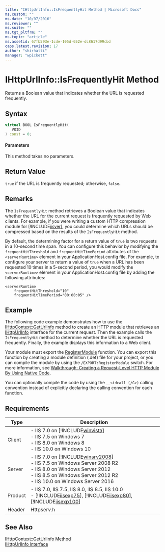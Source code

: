 ```yaml
---
title: "IHttpUrlInfo::IsFrequentlyHit Method | Microsoft Docs"
ms.custom: ""
ms.date: "10/07/2016"
ms.reviewer: ""
ms.suite: ""
ms.tgt_pltfrm: ""
ms.topic: "article"
ms.assetid: 67fb593e-1cde-105d-652e-dc8617d99cbd
caps.latest.revision: 17
author: "shirhatti"
manager: "wpickett"
---
```

# IHttpUrlInfo::IsFrequentlyHit Method
Returns a Boolean value that indicates whether the URL is requested frequently.  
  
## Syntax  
  
```cpp  
virtual BOOL IsFrequentlyHit(  
   VOID  
) const = 0;  
```  
  
#### Parameters  
 This method takes no parameters.  
  
## Return Value  
 `true` if the URL is frequently requested; otherwise, `false`.  
  
## Remarks  
 The `IsFrequentlyHit` method retrieves a Boolean value that indicates whether the URL for the current request is frequently requested by Web clients. For example, if you were writing a custom HTTP compression module for [!INCLUDE[iisver](../../wmi-provider/includes/iisver-md.md)], you could determine which URLs should be compressed based on the results of the `IsFrequentlyHit` method.  
  
 By default, the determining factor for a return value of `true` is two requests in a 10-second time span. You can configure this behavior by modifying the `frequentHitThreshold` and `frequentHitTimePeriod` attributes of the `<serverRuntime>` element in your ApplicationHost.config file. For example, to configure your server to return a value of `true` when a URL has been requested 10 times in a 5-second period, you would modify the `<serverRuntime>` element in your ApplicationHost.config file by adding the following attributes:  
  
```  
<serverRuntime  
    frequentHitThreshold="10"  
    frequentHitTimePeriod="00:00:05" />  
```  
  
## Example  
 The following code example demonstrates how to use the [IHttpContext::GetUrlInfo](../../web-development-reference\webdev-native-api-reference/ihttpcontext-geturlinfo-method.md) method to create an HTTP module that retrieves an [IHttpUrlInfo](../../web-development-reference\webdev-native-api-reference/ihttpurlinfo-interface.md) interface for the current request. Then the example calls the `IsFrequentlyHit` method to determine whether the URL is requested frequently. Finally, the example displays this information to a Web client.  
  
<!-- TODO: review snippet reference  [!CODE [IHttpContextGetUrlInfo#1](IHttpContextGetUrlInfo#1)]  -->  
  
 Your module must export the [RegisterModule](../../web-development-reference\webdev-native-api-reference/pfn-registermodule-function.md) function. You can export this function by creating a module definition (.def) file for your project, or you can compile the module by using the `/EXPORT:RegisterModule` switch. For more information, see [Walkthrough: Creating a Request-Level HTTP Module By Using Native Code](../../web-development-reference\native-code-development-overview\walkthrough-creating-a-request-level-http-module-by-using-native-code.md).  
  
 You can optionally compile the code by using the `__stdcall (/Gz)` calling convention instead of explicitly declaring the calling convention for each function.  
  
## Requirements  
  
|Type|Description|  
|----------|-----------------|  
|Client|-   IIS 7.0 on [!INCLUDE[winvista](../../wmi-provider/includes/winvista-md.md)]<br />-   IIS 7.5 on Windows 7<br />-   IIS 8.0 on Windows 8<br />-   IIS 10.0 on Windows 10|  
|Server|-   IIS 7.0 on [!INCLUDE[winsrv2008](../../wmi-provider/includes/winsrv2008-md.md)]<br />-   IIS 7.5 on Windows Server 2008 R2<br />-   IIS 8.0 on Windows Server 2012<br />-   IIS 8.5 on Windows Server 2012 R2<br />-   IIS 10.0 on Windows Server 2016|  
|Product|-   IIS 7.0, IIS 7.5, IIS 8.0, IIS 8.5, IIS 10.0<br />-   [!INCLUDE[iisexp75](../../web-development-reference/native-code-api-reference/includes/iisexp75-md.md)], [!INCLUDE[iisexp80](../../web-development-reference/native-code-api-reference/includes/iisexp80-md.md)], [!INCLUDE[iisexp100](../../web-development-reference/native-code-api-reference/includes/iisexp100-md.md)]|  
|Header|Httpserv.h|  
  
## See Also  
 [IHttpContext::GetUrlInfo Method](../../web-development-reference\webdev-native-api-reference/ihttpcontext-geturlinfo-method.md)   
 [IHttpUrlInfo Interface](../../web-development-reference\webdev-native-api-reference/ihttpurlinfo-interface.md)